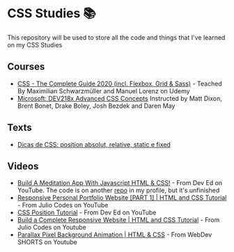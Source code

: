 # CSS Studies 📚

This repository will be used to store all the code and things that I've learned on my CSS Studies

## Courses
* [CSS - The Complete Guide 2020 (incl. Flexbox, Grid & Sass)](https://www.udemy.com/course/css-the-complete-guide-incl-flexbox-grid-sass/) - Teached By Maximilian Schwarzmüller and Manuel Lorenz on Udemy
* [Microsoft: DEV218x Advanced CSS Concepts](https://courses.edx.org/courses/course-v1:Microsoft+DEV218x+1T2019a/course/) Instructed by Matt Dixon, Brent Bonet, Drake Boley, Josh Bezdek and Daren May

## Texts
* [Dicas de CSS: position absolut, relative, static e fixed](https://www.impacta.com.br/blog/2015/03/30/dicas-de-css-position-absolut-relative-static-e-fixed/)

## Videos
* [Build A Meditation App With Javascript HTML & CSS!](https://www.youtube.com/watch?v=oMBXdZzYqEk&t=1419s) - From Dev Ed on YouTube. The code is on another [repo](https://github.com/guias12/relax-app) in my profile, but it's unfinished
* [Responsive Personal Portfolio Website [PART 1] | HTML and CSS Tutorial](https://www.youtube.com/watch?v=T7PnWnTgusc) - From Julio Codes on YouTube
* [CSS Position Tutorial](https://www.youtube.com/watch?v=gD3G67oPg-w) - From Dev Ed on YouTube
* [Build a Complete Responsive Website | HTML and CSS Tutorial](https://www.youtube.com/watch?v=j_Xa7Kn59Es) - From Julio Codes on Youtube
* [Parallax Pixel Background Animation | HTML & CSS](https://www.youtube.com/watch?v=aywzn9cf-_U) - From WebDev SHORTS on Youtube
